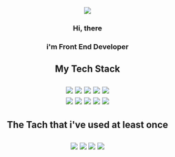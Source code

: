 <div align="center">
  <img src="https://capsule-render.vercel.app/api?type=rounded&color=random&height=200&section=header&text=Dowon%20&fontSize=60" />
  <h3>Hi, there</h2>
  <h3>i'm Front End Developer<h2>
  <strong> 
    My Tech Stack 
    <br/>
    <br/>
    <img src="https://img.shields.io/badge/Html-E34F26?style=for-the-badge&logo=Html5&logoColor=white">
    <img src="https://img.shields.io/badge/Css3-1572B6?style=for-the-badge&logo=Css3&logoColor=white">
    <img src="https://img.shields.io/badge/Javascript-F7DF1E?style=for-the-badge&logo=Javascript&logoColor=white">
    <img src="https://img.shields.io/badge/Typescript-3178C6?style=for-the-badge&logo=Typescript&logoColor=white">
    <img src="https://img.shields.io/badge/React-61DAFB?style=for-the-badge&logo=React&logoColor=white">
    <br/>
    <img src="https://img.shields.io/badge/Redux-764ABC?style=for-the-badge&logo=Redux&logoColor=white">
    <img src="https://img.shields.io/badge/Styledcomponents-DB7093?style=for-the-badge&logo=Styledcomponents&logoColor=white">
    <img src="https://img.shields.io/badge/Sass-CC6699?style=for-the-badge&logo=Sass&logoColor=white">
    <img src="https://img.shields.io/badge/Bootstrap-7952B3?style=for-the-badge&logo=Bootstrap&logoColor=white">
    <img src="https://img.shields.io/badge/AntDesign-0170FE?style=for-the-badge&logo=AntDesign&logoColor=white">
  </strong>
  <h2>
    The Tach that i've used at least once
    <br/>
    <br/>
    <img src="https://img.shields.io/badge/Python-3776AB?style=for-the-badge&logo=Python&logoColor=white">
    <img src="https://img.shields.io/badge/Django-092E20?style=for-the-badge&logo=Django&logoColor=white">
    <img src="https://img.shields.io/badge/Node.js-339933?style=for-the-badge&logo=Node.js&logoColor=white">
    <img src="https://img.shields.io/badge/MySQL-4479A1?style=for-the-badge&logo=MySQL&logoColor=white">
  <h2>

</div>

